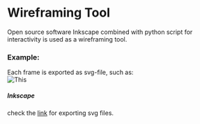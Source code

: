 # Wireframing Tool 

Open source software Inkscape combined with python script for interactivity is used as a wireframing tool.<br />

### Example:

Each frame is exported as svg-file, such as:<br />
![This](https://file-examples.com/storage/fea8fc38fd63bc5c39cf20b/2020/03/file_example_SVG_20kB.svg)

##### Inkscape
check the [link](https://github.com/tkf/inkscape-export-layers) for exporting svg files.